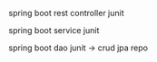 spring boot rest controller junit

spring boot service junit

spring boot dao junit -> crud jpa repo